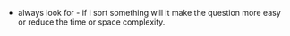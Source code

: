 - always look for - if i sort something will it make the question more easy or reduce the time or space complexity.
